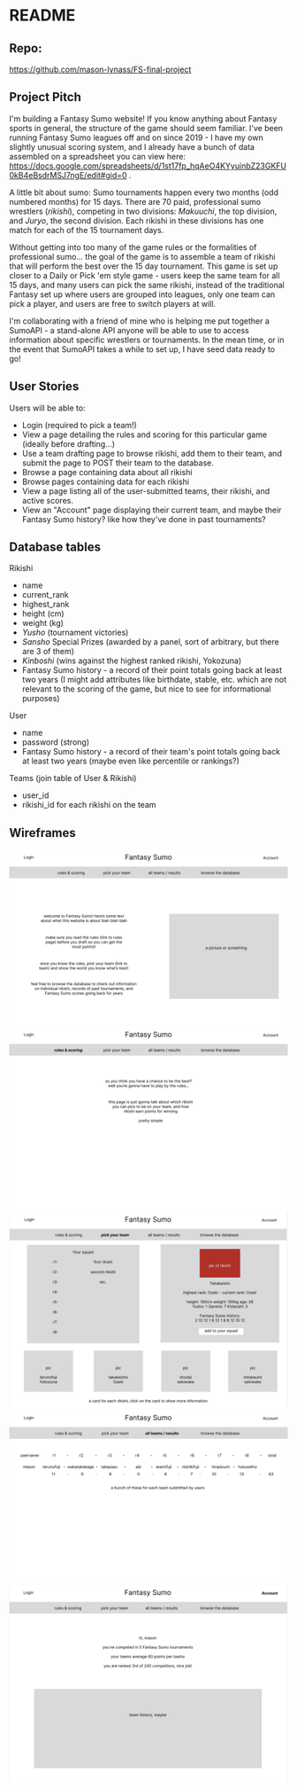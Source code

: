 # README

## Repo:

https://github.com/mason-lynass/FS-final-project

## Project Pitch

I'm building a Fantasy Sumo website! If you know anything about Fantasy sports in general, the structure of the game should seem familiar. I've been running Fantasy Sumo leagues off and on since 2019 - I have my own slightly unusual scoring system, and I already have a bunch of data assembled on a spreadsheet you can view here: https://docs.google.com/spreadsheets/d/1st17fp_hqAeO4KYyuinbZ23GKFU0kB4eBsdrMSJ7ngE/edit#gid=0 .

A little bit about sumo:
Sumo tournaments happen every two months (odd numbered months) for 15 days. There are 70 paid, professional sumo wrestlers (*rikishi*), competing in two divisions: *Makuuchi*, the top division, and *Juryo*, the second division. Each rikishi in these divisions has one match for each of the 15 tournament days.

Without getting into too many of the game rules or the formalities of professional sumo... the goal of the game is to assemble a team of rikishi that will perform the best over the 15 day tournament. This game is set up closer to a Daily or Pick 'em style game - users keep the same team for all 15 days, and many users can pick the same rikishi, instead of the traditional Fantasy set up where users are grouped into leagues, only one team can pick a player, and users are free to switch players at will.

I'm collaborating with a friend of mine who is helping me put together a SumoAPI - a stand-alone API anyone will be able to use to access information about specific wrestlers or tournaments. In the mean time, or in the event that SumoAPI takes a while to set up, I have seed data ready to go!


## User Stories

Users will be able to:
- Login (required to pick a team!)
- View a page detailing the rules and scoring for this particular game (ideally before drafting...)
- Use a team drafting page to browse rikishi, add them to their team, and submit the page to POST their team to the database.
- Browse a page containing data about all rikishi
- Browse pages containing data for each rikishi
- View a page listing all of the user-submitted teams, their rikishi, and active scores.
- View an "Account" page displaying their current team, and maybe their Fantasy Sumo history? like how they've done in past tournaments?

## Database tables

Rikishi
- name
- current_rank
- highest_rank
- height (cm)
- weight (kg)
- *Yusho* (tournament victories)
- *Sansho* Special Prizes (awarded by a panel, sort of arbitrary, but there are 3 of them)
- *Kinboshi* (wins against the highest ranked rikishi, Yokozuna)
- Fantasy Sumo history - a record of their point totals going back at least two years
(I might add attributes like birthdate, stable, etc. which are not relevant to the scoring of the game, but nice to see for informational purposes)

User
- name
- password (strong)
- Fantasy Sumo history - a record of their team's point totals going back at least two years (maybe even like percentile or rankings?)

Teams (join table of User & Rikishi)
- user_id
- rikishi_id for each rikishi on the team

## Wireframes

![landing page](wireframes-for-readme/Screen%20Shot%202022-12-12%20at%202.24.48%20PM.png)
![rules / scoring](wireframes-for-readme/Screen%20Shot%202022-12-12%20at%202.28.23%20PM.png)
![pick your team](wireframes-for-readme/Screen%20Shot%202022-12-12%20at%202.37.30%20PM.png)
![all teams / results](wireframes-for-readme/Screen%20Shot%202022-12-12%20at%202.45.04%20PM.png)
![account page](wireframes-for-readme/Screen%20Shot%202022-12-12%20at%202.48.14%20PM.png)